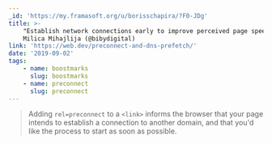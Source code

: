 ```yaml
---
_id: 'https://my.framasoft.org/u/borisschapira/?F0-JDg'
title: >-
    "Establish network connections early to improve perceived page speed",
    Milica Mihajlija (@bibydigital)
link: 'https://web.dev/preconnect-and-dns-prefetch/'
date: '2019-09-02'
tags:
    - name: boostmarks
      slug: boostmarks
    - name: preconnect
      slug: preconnect
---
```


<div class="markdown"><blockquote>
<p>Adding <code>rel=preconnect</code> to a <code>&lt;link&gt;</code> informs the browser that your page intends to establish a connection to another domain, and that you'd like the process to start as soon as possible.
</p>
</blockquote></div>
